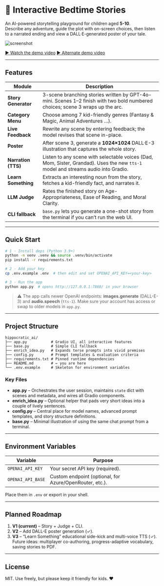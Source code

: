 # 🌙 Interactive Bedtime Stories

An AI-powered storytelling playground for children aged **5-10**.  
Describe any adventure, guide the plot with on-screen choices, then listen to a narrated ending and view a DALL·E-generated poster of your tale.

![screenshot](docs/screenshot.png)

[▶️ Watch the demo video](https://drive.google.com/file/d/1fWaqwoZ10Ddna2wdaBhEQVGa9LLtnL3i/view?usp=sharing)
[▶️ Alternate demo video](https://drive.google.com/file/d/1W55_Ww8nEvP7qraw9fTsh6rSy186S3vN/view?usp=drive_link)

---

## Features

| Module | Description |
|--------|-------------|
| **Story Generator** | 3-scene branching stories written by GPT-4o-mini. Scenes 1–2 finish with two bold numbered choices; scene 3 wraps up the arc. |
| **Category Menu** | Choose among 7 kid-friendly genres (Fantasy & Magic, Animal Adventures …). |
| **Live Feedback** | Rewrite any scene by entering feedback; the model revises that scene in-place. |
| **Poster** | After scene 3, generate a **1024×1024** DALL·E-3 illustration that captures the whole story. |
| **Narration (TTS)** | Listen to any scene with selectable voices (Dad, Mom, Sister, Grandad). Uses the new `tts-1` model and streams audio into Gradio. |
| **Learn Something** | Extracts an interesting noun from the story, fetches a kid-friendly fact, and narrates it. |
| **LLM Judge** | Rates the finished story on Age-Appropriateness, Ease of Reading, and Moral Clarity. |
| **CLI fallback** | `base.py` lets you generate a one-shot story from the terminal if you can’t run the web UI. |

---

## Quick Start

```bash
# 1 · Install deps (Python 3.9+)
python -m venv .venv && source .venv/bin/activate
pip install -r requirements.txt

# 2 · Add your key
cp .env.example .env  # then edit and set OPENAI_API_KEY=<your-key>

# 3 · Run the app
python app.py  # opens http://127.0.0.1:7860/ in your browser
```

> ⚠️  The app calls newer OpenAI endpoints: **images.generate** (DALL-E-3) and **audio.speech** (`tts-1`).
> Make sure your account has access or swap to older models in `app.py`.

---

## Project Structure

```
hippocratic_ai/
├── app.py           # Gradio UI, all interactive features
├── base.py          # Simple CLI fallback
├── enrich_idea.py   # Expands terse prompts into vivid premises
├── config.py        # Prompt templates & evaluation criteria
├── requirements.txt # Pinned runtime dependencies
├── README.md        # ← you are here
└── .env.example     # Skeleton for environment variables
```

### Key Files

* **app.py** – Orchestrates the user session, maintains `state` dict with scenes and metadata, and wires all Gradio components.
* **enrich_idea.py** – Optional helper that pads very short ideas into a couple of lively sentences.
* **config.py** – Central place for model names, advanced prompt templates, and story structure definitions.
* **base.py** – Minimal illustration of using the same chat prompt from a terminal.

---

## Environment Variables

| Variable | Purpose |
|----------|---------|
| `OPENAI_API_KEY` | Your secret API key (required). |
| `OPENAI_API_BASE` | Custom endpoint (optional, for Azure/OpenRouter, etc.). |

Place them in `.env` or export in your shell.

---

## Planned Roadmap

1. **V1 (current)** – Story + Judge + CLI.  
2. **V2** – Add DALL-E poster generation (✓).  
3. **V3** – “Learn Something” educational side-kick and multi-voice TTS (✓).  
Future ideas: multiplayer co-authoring, progress-adaptive vocabulary, saving stories to PDF.

---

## License

MIT.  Use freely, but please keep it friendly for kids. ❤
